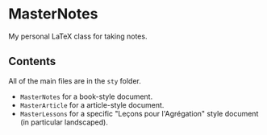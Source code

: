 # MasterNotes
 My personal LaTeX class for taking notes.

## Contents

All of the main files are in the `sty` folder.
- `MasterNotes` for a book-style document.
- `MasterArticle` for a article-style document.
- `MasterLessons` for a specific "Leçons pour l'Agrégation" style document (in particular landscaped).
